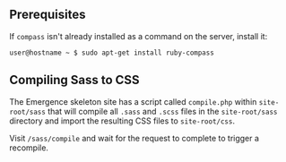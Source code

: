 ## Prerequisites
If `compass` isn't already installed as a command on the server, install it:

```language-bash
user@hostname ~ $ sudo apt-get install ruby-compass
```

## Compiling Sass to CSS
The Emergence skeleton site has a script called `compile.php` within `site-root/sass` that will compile all
`.sass` and `.scss` files in the `site-root/sass` directory and import the resulting CSS files to `site-root/css`.

Visit `/sass/compile` and wait for the request to complete to trigger a recompile.